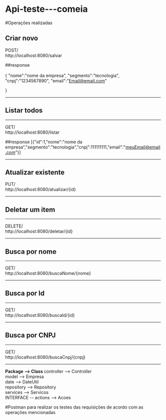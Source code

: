 # Api-teste---comeia

#Operações realizadas

<h2>Criar novo</h2>
POST/ <br>
http://localhost:8080/salvar  <br>

##response  
<br>
{
"nome":"nome da empresa",
"segmento":"tecnologia",
"cnpj":"1234567890",
"email":"Email@email.com"


}
<hr>
<h2>Listar todos </h2>
<hr>
GET/ <br>
http://localhost:8080/listar <br>

##response [{"id":1,"nome":"nome da empresa","segmento":"tecnologia","cnpj":111111111,"email":"meuEmail@email.com"}]
<hr>

<h2>Atualizar existente</h2>
PUT/ <br>
http://localhost:8080/atualizar/{id}

<hr>
<h2>Deletar um item</h2>
<hr>
DELETE/ <br>
http://localhost:8080/deletar/{id}

<hr>
<h2>Busca por nome</h2>
<hr>
GET/ <br>
http://localhost:8080/buscaNome/{nome}

<hr>
<h2>Busca por Id</h2>
<hr>
GET/ <br>
http://localhost:8080/buscaId/{id}

<hr>
<h2>Busca por CNPJ</h2>
<hr>
GET/ <br>
http://localhost:8080/buscaCnpj/{cnpj}

<hr>


<b>Package --> Class
</b>
controller --> Controller <br>
model -->  Empresa <br>
date --> DateUtil <br>
repository --> Repository <br>
services --> Servicos <br>
INTERFACE -- actions --> Acoes <br>

#Postman para realizar os testes das requisições de acordo com as operações mencionadas
